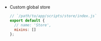 - Custom global store

  ```js
  // `/path/to/app/scripts/store/index.js`
  export default {
    // name: 'Store',
    mixins: []
  };
  ```

